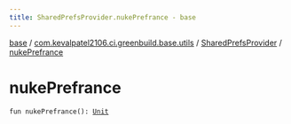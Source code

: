 ```yaml
---
title: SharedPrefsProvider.nukePrefrance - base
---
```


[base](../../index.html) / [com.kevalpatel2106.ci.greenbuild.base.utils](../index.html) / [SharedPrefsProvider](index.html) / [nukePrefrance](./nuke-prefrance.html)

# nukePrefrance

`fun nukePrefrance(): `[`Unit`](https://kotlinlang.org/api/latest/jvm/stdlib/kotlin/-unit/index.html)